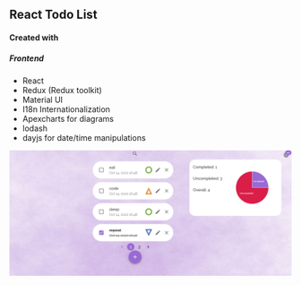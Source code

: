 ## React Todo List

#### Created with

##### Frontend

- React
- Redux (Redux toolkit)
- Material UI
- I18n Internationalization
- Apexcharts for diagrams
- lodash
- dayjs for date/time manipulations


<img src="./src/assets/example1.png">
